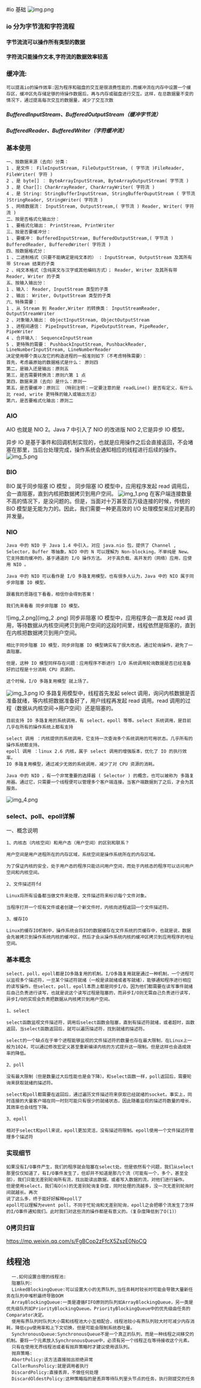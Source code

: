 #io 基础
![img.png](img.png)
### io 分为字节流和字符流程
#### 字节流流可以操作所有类型的数据
#### 字符流只能操作文本,字符流的数据效率较高
### 缓冲流:
    可以提高io的操作效率:因为程序和磁盘的交互是很浪费性能的.而缓冲流在内存中设置一个缓存区，缓冲区先存储足够的待操作数据后，再与内存或磁盘进行交互。这样，在总数据量不变的情况下，通过提高每次交互的数据量，减少了交互次数
##### BufferedInputStream、BufferedOutputStream（缓冲字节流）
##### BufferedReader、BufferedWriter（字符缓冲流）
### 基本使用
    一、按数据来源（去向）分类：
    1 、是文件： FileInputStream, FileOutputStream, ( 字节流 )FileReader, FileWriter( 字符 )
    2 、是 byte[] ： ByteArrayInputStream, ByteArrayOutputStream( 字节流 )
    3 、是 Char[]: CharArrayReader, CharArrayWriter( 字符流 )
    4 、是 String: StringBufferInputStream, StringBufferOuputStream ( 字节流 )StringReader, StringWriter( 字符流 )
    5 、网络数据流： InputStream, OutputStream,( 字节流 ) Reader, Writer( 字符流 )
    二、按是否格式化输出分：
    1 、要格式化输出： PrintStream, PrintWriter
    三、按是否要缓冲分：
    1 、要缓冲： BufferedInputStream, BufferedOutputStream,( 字节流 ) BufferedReader, BufferedWriter( 字符流 )
    四、按数据格式分：
    1 、二进制格式（只要不能确定是纯文本的） : InputStream, OutputStream 及其所有带 Stream 结束的子类
    2 、纯文本格式（含纯英文与汉字或其他编码方式）； Reader, Writer 及其所有带 Reader, Writer 的子类
    五、按输入输出分：
    1 、输入： Reader, InputStream 类型的子类
    2 、输出： Writer, OutputStream 类型的子类
    六、特殊需要：
    1 、从 Stream 到 Reader,Writer 的转换类： InputStreamReader, OutputStreamWriter
    2 、对象输入输出： ObjectInputStream, ObjectOutputStream
    3 、进程间通信： PipeInputStream, PipeOutputStream, PipeReader, PipeWriter
    4 、合并输入： SequenceInputStream
    5 、更特殊的需要： PushbackInputStream, PushbackReader, LineNumberInputStream, LineNumberReader
    决定使用哪个类以及它的构造进程的一般准则如下（不考虑特殊需要）：
    首先，考虑最原始的数据格式是什么： 原则四
    第二，是输入还是输出：原则五
    第三，是否需要转换流：原则六第 1 点
    第四，数据来源（去向）是什么：原则一
    第五，是否要缓冲：原则三 （特别注明：一定要注意的是 readLine() 是否有定义，有什么比 read, write 更特殊的输入或输出方法）
    第六，是否要格式化输出：原则二
 ### AIO
AIO 也就是 NIO 2。Java 7 中引入了 NIO 的改进版 NIO 2,它是异步 IO 模型。

异步 IO 是基于事件和回调机制实现的，也就是应用操作之后会直接返回，不会堵塞在那里，当后台处理完成，操作系统会通知相应的线程进行后续的操作。
![img_5.png](img_5.png)
 ### BIO
BIO 属于同步阻塞 IO 模型 。
同步阻塞 IO 模型中，应用程序发起 read 调用后，会一直阻塞，直到内核把数据拷贝到用户空间。
![img_1.png](img_1.png)
在客户端连接数量不高的情况下，是没问题的。但是，当面对十万甚至百万级连接的时候，传统的 BIO 模型是无能为力的。因此，我们需要一种更高效的 I/O 处理模型来应对更高的并发量。
 ### NIO
    Java 中的 NIO 于 Java 1.4 中引入，对应 java.nio 包，提供了 Channel , Selector，Buffer 等抽象。NIO 中的 N 可以理解为 Non-blocking，不单纯是 New。它支持面向缓冲的，基于通道的 I/O 操作方法。 对于高负载、高并发的（网络）应用，应使用 NIO 。
    
    Java 中的 NIO 可以看作是 I/O 多路复用模型。也有很多人认为，Java 中的 NIO 属于同步非阻塞 IO 模型。
    
    跟着我的思路往下看看，相信你会得到答案！
    
    我们先来看看 同步非阻塞 IO 模型。
![img_2.png](img_2  .png)
    同步非阻塞 IO 模型中，应用程序会一直发起 read 调用，等待数据从内核空间拷贝到用户空间的这段时间里，线程依然是阻塞的，直到在内核把数据拷贝到用户空间。
    
    相比于同步阻塞 IO 模型，同步非阻塞 IO 模型确实有了很大改进。通过轮询操作，避免了一直阻塞。
    
    但是，这种 IO 模型同样存在问题：应用程序不断进行 I/O 系统调用轮询数据是否已经准备好的过程是十分消耗 CPU 资源的。
    
    这个时候，I/O 多路复用模型 就上场了。
![img_3.png](img_3.png)
    IO 多路复用模型中，线程首先发起 select 调用，询问内核数据是否准备就绪，等内核把数据准备好了，用户线程再发起 read 调用。read 调用的过程（数据从内核空间->用户空间）还是阻塞的。
    
    目前支持 IO 多路复用的系统调用，有 select，epoll 等等。select 系统调用，是目前几乎在所有的操作系统上都有支持
    
    select 调用 ：内核提供的系统调用，它支持一次查询多个系统调用的可用状态。几乎所有的操作系统都支持。
    epoll 调用 ：linux 2.6 内核，属于 select 调用的增强版本，优化了 IO 的执行效率。
    IO 多路复用模型，通过减少无效的系统调用，减少了对 CPU 资源的消耗。
    
    Java 中的 NIO ，有一个非常重要的选择器 ( Selector ) 的概念，也可以被称为 多路复用器。通过它，只需要一个线程便可以管理多个客户端连接。当客户端数据到了之后，才会为其服务。
![img_4.png](img_4.png)
 ### select、poll、epoll详解
一、概念说明

    1、内核态（内核空间）和用户态（用户空间）的区别和联系？
    
    用户空间是用户进程所在的内存区域，系统空间是操作系统所在的内存区域。
    
    为了保证内核的安全，处于用户态的程序只能访问用户空间，而处于内核态的程序可以访问用户空间和内核空间。
    
    2、文件描述符fd
    
    Linux将所有设备都当做文件来处理，文件描述符来标识每个文件对象。
    
    当程序打开一个现有文件或者创建一个新文件时，内核向进程返回一个文件描述符。
    
    3、缓存IO
    
    Linux的缓存IO机制中，操作系统会将IO的数据缓存在文件系统的页缓存中，也就是说，数据会先被拷贝到操作系统内核的缓冲区，然后才会从操作系统内核的缓冲区拷贝到应用程序的地址空间。
 ### 基本概念
    select，poll，epoll都是IO多路复用的机制。I/O多路复用就是通过一种机制，一个进程可以监视多个描述符，一旦某个描述符就绪（一般是读就绪或者写就绪），能够通知程序进行相应的读写操作。但select，poll，epoll本质上都是同步I/O，因为他们都需要在读写事件就绪后自己负责进行读写，也就是说这个读写过程是阻塞的，而异步I/O则无需自己负责进行读写，异步I/O的实现会负责把数据从内核拷贝到用户空间。
    
    1、select
    
    select函数监视文件描述符，调用后select函数会阻塞，直到有描述符就绪，或者超时，函数返回，当select函数返回后，就可以遍历描述符，找到就绪的描述符。
    
    select的一个缺点在于单个进程能够监视的文件描述符的数量也存在最大限制，在Linux上一般为1024，可以通过修改宏定义甚至重新编译内核的方式提升这一限制。但是这样也会造成效率的降低。
    
    2、poll
    
    没有最大限制（但是数量过大后性能也是会下降）。和select函数一样，poll返回后，需要轮询来获取就绪的描述符。
    
    select和poll都需要在返回后，通过遍历文件描述符来获取已经就绪的socket。事实上，同时连接的大量客户端在同一时刻可能只有很少的就绪状态，因此随着监视的描述符数量的增长，其效率也会线性下降。
    
    3、epoll
    
    相对于select和poll来说，epoll更加灵活，没有描述符限制。epoll使用一个文件描述符管理多个描述符
 ### 实现细节
    如果没有I/O事件产生，我们的程序就会阻塞在select处。但是依然有个问题，我们从select那里仅仅知道了，有I/O事件发生了，但却并不知道是那几个流（可能有一个，多个，甚至全部），我们只能无差别轮询所有流，找出能读出数据，或者写入数据的流，对他们进行操作。
    但是使用select，我们有O(n)的无差别轮询复杂度，同时处理的流越多，没一次无差别轮询时间就越长。再次
    说了这么多，终于能好好解释epoll了
    epoll可以理解为event poll，不同于忙轮询和无差别轮询，epoll之会把哪个流发生了怎样的I/O事件通知我们。此时我们对这些流的操作都是有意义的。（复杂度降低到了O(1)）
 ### 0拷贝扫盲
https://mp.weixin.qq.com/s/FgBCop2zFfcX5ZszE0NoCQ

## 线程池
      一.如何设置合理的线程池:
      阻塞队列:
      LinkedBlockingQueue:可以设置大小的无界队列,当任务耗时较长时可能会导致大量新任务在队列中堆积最终导致OOM
      ArrayBlockingQueue:一类是遵循FIFO原则的队列如ArrayBlockingQueue，另一类是优先级队列如PriorityBlockingQueue。PriorityBlockingQueue中的优先级由任务的Comparator决定。
      使用有界队列时队列大小需和线程池大小互相配合，线程池较小有界队列较大时可减少内存消耗，降低cpu使用率和上下文切换，但是可能会限制系统吞吐量。
      SynchronousQueue:SynchronousQueue不是一个真正的队列，而是一种线程之间移交的机制。要将一个元素放入SynchronousQueue中，必须有另一个线程正在等待接收这个元素。
      只有在使用无界线程池或者有抛弃策略时才建议使用该队列。
      抛弃策略:
      AbortPolicy:该方法直接抛出拒绝异常
      CallerRunsPolicy:就是调用者执行
      DiscardPolicy:直接丢弃，不做任何处理
      DiscardOldestPolicy:这种策略指的是丢弃等待队列里头节点的任务，执行刚提交的任务
  